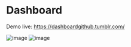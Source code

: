# Dashboard
Demo live: https://dashboardgithub.tumblr.com/

![image](https://user-images.githubusercontent.com/7389985/118893049-d1a62600-b8cf-11eb-82d2-bd76ada0f00a.png)
![image](https://user-images.githubusercontent.com/7389985/118893072-dbc82480-b8cf-11eb-9113-180bbbe3a73f.png)
